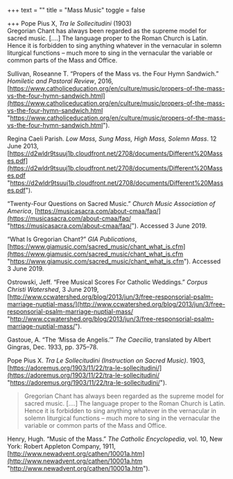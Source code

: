 +++
text = ""
title = "Mass Music"
toggle = false

+++
Pope Pius X, _Tra le Sollecitudini_ (1903)  
Gregorian Chant has always been regarded as the supreme model for sacred music. \[....\] The language proper to the Roman Church is Latin. Hence it is forbidden to sing anything whatever in the vernacular in solemn liturgical functions – much more to sing in the vernacular the variable or common parts of the Mass and Office.

Sullivan, Roseanne T. “Propers of the Mass vs. the Four Hymn Sandwich.” _Homiletic and Pastoral Review_, 2016, [https://www.catholiceducation.org/en/culture/music/propers-of-the-mass-vs-the-four-hymn-sandwich.html](https://www.catholiceducation.org/en/culture/music/propers-of-the-mass-vs-the-four-hymn-sandwich.html "https://www.catholiceducation.org/en/culture/music/propers-of-the-mass-vs-the-four-hymn-sandwich.html").

Regina Caeli Parish. _Low Mass, Sung Mass, High Mass, Solemn Mass_. 12 June 2013, [https://d2wldr9tsuuj1b.cloudfront.net/2708/documents/Different%20Masses.pdf](https://d2wldr9tsuuj1b.cloudfront.net/2708/documents/Different%20Masses.pdf "https://d2wldr9tsuuj1b.cloudfront.net/2708/documents/Different%20Masses.pdf").

“Twenty-Four Questions on Sacred Music.” _Church Music Association of America_, [https://musicasacra.com/about-cmaa/faq/](https://musicasacra.com/about-cmaa/faq/ "https://musicasacra.com/about-cmaa/faq/"). Accessed 3 June 2019.

“What Is Gregorian Chant?” _GIA Publications_, [https://www.giamusic.com/sacred_music/chant_what_is.cfm](https://www.giamusic.com/sacred_music/chant_what_is.cfm "https://www.giamusic.com/sacred_music/chant_what_is.cfm"). Accessed 3 June 2019.

Ostrowski, Jeff. “Free Musical Scores For Catholic Weddings.” _Corpus Christi Watershed_, 3 June 2019, [http://www.ccwatershed.org/blog/2013/jun/3/free-responsorial-psalm-marriage-nuptial-mass/](http://www.ccwatershed.org/blog/2013/jun/3/free-responsorial-psalm-marriage-nuptial-mass/ "http://www.ccwatershed.org/blog/2013/jun/3/free-responsorial-psalm-marriage-nuptial-mass/").

Gastoue, A. “The ‘Missa de Angelis.’” _The Caecilia_, translated by Albert Gingras, Dec. 1933, pp. 375–78.

Pope Pius X. _Tra Le Sollecitudini (Instruction on Sacred Music)_. 1903, [https://adoremus.org/1903/11/22/tra-le-sollecitudini/](https://adoremus.org/1903/11/22/tra-le-sollecitudini/ "https://adoremus.org/1903/11/22/tra-le-sollecitudini/").

> Gregorian Chant has always been regarded as the supreme model for sacred music. \[....\] The language proper to the Roman Church is Latin. Hence it is forbidden to sing anything whatever in the vernacular in solemn liturgical functions – much more to sing in the vernacular the variable or common parts of the Mass and Office.

Henry, Hugh. “Music of the Mass.” _The Catholic Encyclopedia_, vol. 10, New York: Robert Appleton Company, 1911, [http://www.newadvent.org/cathen/10001a.htm](http://www.newadvent.org/cathen/10001a.htm "http://www.newadvent.org/cathen/10001a.htm").